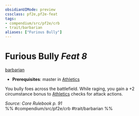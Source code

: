 ```yaml
---
obsidianUIMode: preview
cssclass: pf2e,pf2e-feat
tags:
- compendium/src/pf2e/crb
- trait/barbarian
aliases: ["Furious Bully"]
---
```

# Furious Bully  *Feat 8*  
[barbarian](/rules/traits/barbarian.md)  

- **Prerequisites**: master in [Athletics](/compendium/skills.md#Athletics)

You bully foes across the battlefield. While raging, you gain a +2 circumstance bonus to [Athletics](/compendium/skills.md#Athletics) checks for attack actions.

*Source: Core Rulebook p. 91*  
%% #compendium/src/pf2e/crb #trait/barbarian %%